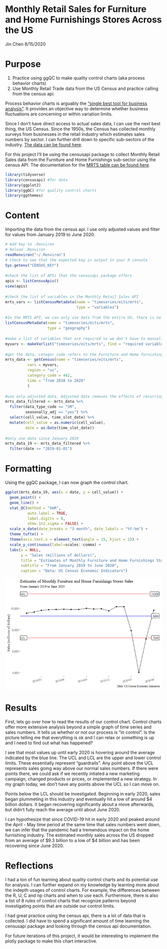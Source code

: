 Monthly Retail Sales for Furniture and Home Furnishings Stores Across
the US
================
Jin Chen
8/15/2020

# Purpose

1.  Practice using ggQC to make quality control charts (aka process
    behavior charts)
2.  Use Monthly Retail Trade data from the US Census and practice
    calling from the census api.

Process behavior charts is arguably the [“single best tool for business
analysis”](https://www.daveondata.com/blog/process-behavior-charts-the-business-analysis-tool/).
It provides an objective way to determine whether business fluctuations
are concerning or within variation limits.

Since I don’t have direct access to actual sales data, I can use the
next best thing, the US Census. Since the 1950s, the Census has
collected monthly surveys from businesses in the retail industry which
estimates sales numbers by sector. I can further drill down to specific
sub-sectors of the industry. [The data can be found
here](https://www.census.gov/retail/index.html).

For this project I’ll be using the censusapi package to collect Monthly
Retail Sales data from the Furniture and Home Furnishings sub-sector
using the census API. The documentation for the [MRTS table can be found
here](https://api.census.gov/data/timeseries/eits.html).

``` r
library(tidyverse) 
library(censusapi) #for data
library(ggplot2)
library(ggQC) #for quality control charts
library(ggthemes)
```

# Content

Importing the data from the census api. I use only adjusted values and
filter for values from January 2019 to June 2020.

``` r
# Add key to .Renviron
# Reload .Renviron
readRenviron("~/.Renviron")
# Check to see that the expected key is output in your R console
Sys.getenv("CENSUS_KEY")

#check the list of APIs that the censusapi package offers
apis <- listCensusApis()
view(apis)

#check the list of variables in the Monthly Retail Sales API
mrts_vars <- listCensusMetadata(name = "timeseries/eits/mrts",
                                type = "variables")

#In the MRTS API, we can only use data from the entire US, there is no capability to drill down by state.
listCensusMetadata(name = "timeseries/eits/mrts",
                   type = "geography")

#make a list of variables that are required so we don't have to manually type it in. This package has graciously created a function for that. 
myvars <- makeVarlist("timeseries/eits/mrts", find = "required variables")

#get the data, categor_code refers to the Furniture and Home furnishings sector
mrts_data <- getCensus(name = "timeseries/eits/mrts",
          vars = myvars,
          region = "us",
          category_code = 442, 
          time = "from 2010 to 2020"
          )

#use only adjusted data. Adjusted data removes the effects of recurring seasonal influences
mrts_data_filtered <- mrts_data %>% 
  filter(data_type_code == "SM",
         seasonally_adj == "yes") %>% 
  select(cell_value, time_slot_date) %>% 
  mutate(cell_value = as.numeric(cell_value),
         date = as.Date(time_slot_date))

#only use data since January 2019
mrts_data_19 <- mrts_data_filtered %>% 
  filter(date >= "2019-01-01")
```

# Formatting

Using the ggQC package, I can now graph the control chart.

``` r
ggplot(mrts_data_19, aes(x = date, y = cell_value)) +
  geom_point() +
  geom_line() +
  stat_QC(method = "XmR",
          auto.label = TRUE,
          label.digits = 0,
          show.1n2.sigma = FALSE) +
  scale_x_date(date_breaks = "3 month", date_labels = "%Y-%m") +
  theme_tufte() +
  theme(axis.text.x = element_text(angle = 15, hjust = 1)) +
  scale_y_continuous(label=scales::comma) +
  labs(x = NULL,
       y = "Sales (millions of dollars)",
       title = "Estimates of Monthly Furniture and Home Furnishings Stores Sales",
       subtitle = "From January 2019 to June 2020",
       caption = "Data: US Census Economic Indicators")
```

![](mrts_census_files/figure-gfm/unnamed-chunk-1-1.png)<!-- -->

# Results

First, lets go over how to read the results of our control chart.
Control charts offer more extensive analysis beyond a simple graph of
time series and sales numbers. It tells us whether or not our process is
“in control”. Is the picture telling me that everything is ok and I can
relax or something is up and I need to find out what has happened?

I see that most values up until early 2020 is hovering around the
average indicated by the blue line. The UCL and LCL are the upper and
lower control limits. These essentially represent “guardrails”. Any
point above the UCL represents sales going way above our normal sales
numbers. If there were points there, we could ask if we recently
intiated a new marketing campaign, changed products or prices, or
implemented a new strategy. In my graph today, we don’t have any points
above the UCL so I can move on.

Points below the LCL should be investigated. Beginning in early 2020,
sales began plummeting in this industry and eventually hit a low of
around $4 billion dollars. It began recovering significantly about a
move afterwards, but didn’t fully reach the average until about June
2020.

I can hypothesize that since COVID-19 hit in early 2020 and peaked
around the April - May time period at the same time that sales numbers
went down, we can infer that the pandemic had a tremendous impact on the
home furnishing industry. The estimated monthly sales across the US
dropped from an average of $9.3 billion to a low of $4 billion and has
been recovering since June 2020.

# Reflections

I had a ton of fun learning about quality control charts and its
potential use for analysis. I can further expand on my knowledge by
learning more about the indepth usages of control charts. For example,
the differences between the R, U, C and np charts and when to use each.
Furthermore, there is also a list of 8 rules of control charts that
recognize patterns beyond investigating points that are outside our
control limits.

I had great practice using the census api, there is a lot of data that
is collected. I did have to spend a significant amount of time learning
the censusapi package and looking through the census api documentation.

For future iterations of this project, it would be interesting to
implement the plotly package to make this chart interactive.

